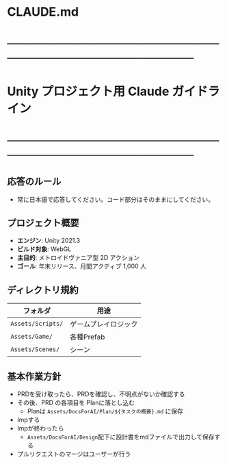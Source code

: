 # CLAUDE.md
# ───────────────────────────────────────────────
# Unity プロジェクト用 Claude ガイドライン
# ───────────────────────────────────────────────

## 応答のルール
- 常に日本語で応答してください。コード部分はそのままにしてください。

## プロジェクト概要
- **エンジン**: Unity 2021.3
- **ビルド対象**: WebGL
- **主目的**: メトロイドヴァニア型 2D アクション
- **ゴール**: 年末リリース、月間アクティブ 1,000 人

## ディレクトリ規約
| フォルダ | 用途 |
| -------- | ---- |
| `Assets/Scripts/` | ゲームプレイロジック |
| `Assets/Game/` | 各種Prefab |
| `Assets/Scenes/` | シーン |

## 基本作業方針

- PRDを受け取ったら、PRDを確認し、不明点がないか確認する
- その後、PRD の各項目を Planに落とし込む
  - Planは `Assets/DocsForAI/Plan/${タスクの概要}.md` に保存
- Impする
- Impが終わったら
  - `Assets/DocsForAI/Design`配下に設計書をmdファイルで出力して保存する
- プルリクエストのマージはユーザーが行う
